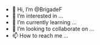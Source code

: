 - 👋 Hi, I’m @BrigadeF
- 👀 I’m interested in ...
- 🌱 I’m currently learning ...
- 💞️ I’m looking to collaborate on ...
- 📫 How to reach me ...

<!---
BrigadeF/BrigadeF is a ✨ special ✨ repository because its `README.md` (this file) appears on your GitHub profile.
You can click the Preview link to take a look at your changes.
--->
